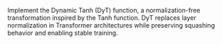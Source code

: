 Implement the Dynamic Tanh (DyT) function, a normalization-free transformation inspired by the Tanh function. DyT replaces layer normalization in Transformer architectures while preserving squashing behavior and enabling stable training.

